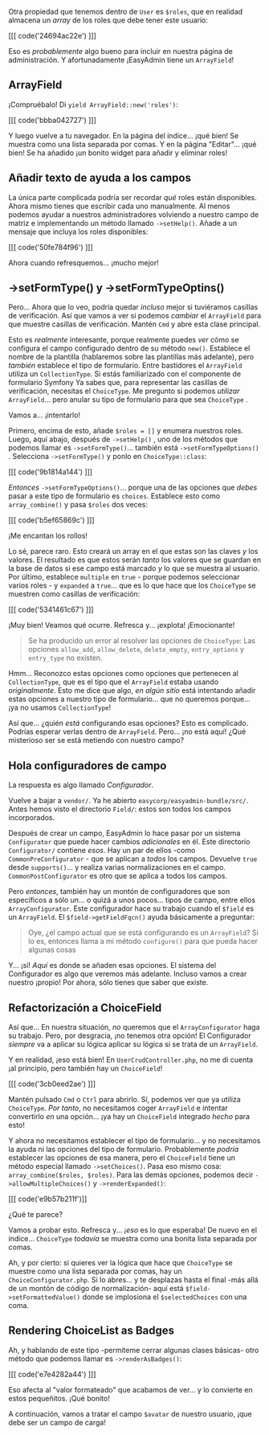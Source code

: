 Otra propiedad que tenemos dentro de `User` es `$roles`, que en realidad almacena
un *array* de los roles que debe tener este usuario:

[[[ code('24694ac22e') ]]]

Eso es *probablemente* algo bueno para incluir en nuestra página de administración. Y afortunadamente
¡EasyAdmin tiene un `ArrayField`!

## ArrayField

¡Compruébalo! Di `yield ArrayField::new('roles')`:

[[[ code('bbba042727') ]]]

Y luego vuelve a tu navegador. En la página del índice... ¡qué bien! Se muestra como
una lista separada por comas. Y en la página "Editar"... ¡qué bien! Se ha añadido
¡un bonito widget para añadir y eliminar roles!

## Añadir texto de ayuda a los campos

La única parte complicada podría ser recordar *qué* roles están disponibles. Ahora mismo
tienes que escribir cada uno manualmente. Al menos podemos ayudar a nuestros administradores volviendo
a nuestro campo de matriz e implementando un método llamado `->setHelp()`. Añade a
un mensaje que incluya los roles disponibles:

[[[ code('50fe784f96') ]]]

Ahora cuando refresquemos... ¡mucho mejor!

## ->setFormType() y ->setFormTypeOptins()

Pero... Ahora que lo veo, podría quedar *incluso* mejor si tuviéramos casillas de verificación.
Así que vamos a ver si podemos *cambiar* el `ArrayField` para que muestre casillas de verificación. Mantén
 `Cmd` y abre esta clase principal.

Esto es *realmente* interesante, porque realmente puedes *ver* cómo se configura el campo
configurado dentro de su método `new()`. Establece el nombre de la plantilla (hablaremos
sobre las plantillas más adelante), pero *también* establece el tipo de formulario. Entre bastidores
el `ArrayField` utiliza un `CollectionType`. Si estás familiarizado con el componente de formulario Symfony
Ya sabes que, para representar las casillas de verificación, necesitas el `ChoiceType`.
Me pregunto si podemos *utilizar* `ArrayField`... pero anular su tipo de formulario para que sea
 `ChoiceType` .

Vamos a... ¡intentarlo!

Primero, encima de esto, añade `$roles = []` y enumera nuestros roles. Luego, aquí abajo, después de
 `->setHelp()` , uno de los métodos que podemos llamar es `->setFormType()`... también está
 `->setFormTypeOptions()` . Selecciona `->setFormType()` y ponlo en `ChoiceType::class`:

[[[ code('9b1814a144') ]]]

*Entonces* `->setFormTypeOptions()`... porque una de las opciones que *debes* pasar
a este tipo de formulario es `choices`. Establece esto como `array_combine()` y pasa `$roles` dos veces:

[[[ code('b5ef65869c') ]]]

¡Me encantan los rollos!

Lo sé, parece raro. Esto creará un array en el que estas son las claves
*y* los valores. El resultado es que estos serán *tanto* los valores que se guardan
en la base de datos si ese campo está marcado *y* lo que se muestra al usuario. Por último,
establece `multiple` en `true` - porque podemos seleccionar varios roles - y
 `expanded` a `true`... que es lo que hace que los `ChoiceType` se muestren como casillas de verificación:

[[[ code('5341461c67') ]]]

¡Muy bien! Veamos qué ocurre. Refresca y... ¡explota! ¡Emocionante!

> Se ha producido un error al resolver las opciones de `ChoiceType`: Las opciones
> `allow_add`, `allow_delete`, `delete_empty`, `entry_options` y `entry_type`
> no existen.

Hmm... Reconozco estas opciones como opciones que pertenecen al `CollectionType`,
que es el tipo que el `ArrayField` estaba usando *originalmente*. Esto me dice que
algo, *en algún sitio* está intentando añadir estas opciones a nuestro tipo de formulario... que
no queremos porque... ¡ya no usamos `CollectionType`!

Así que... ¿quién *está* configurando esas opciones? Esto es complicado. Podrías esperar verlas
dentro de `ArrayField`. Pero... ¡no está aquí! ¿Qué misterioso ser se está metiendo
con nuestro campo?

## Hola configuradores de campo

La respuesta es algo llamado _Configurador_.

Vuelve a bajar a `vendor/`. Ya he abierto `easycorp/easyadmin-bundle/src/`.
Antes hemos visto el directorio `Field/`: estos son todos los campos incorporados.

Después de crear un campo, EasyAdmin lo hace pasar por un sistema `Configurator` 
que puede hacer cambios *adicionales* en él. Este directorio `Configurator/` 
contiene *esos*. Hay un par de ellos -como `CommonPreConfigurator` - que se
aplican a *todos* los campos. Devuelve `true` desde `supports()`... y realiza varias
normalizaciones en el campo. `CommonPostConfigurator` es otro que se aplica a
todos los campos.

Pero *entonces*, también hay un montón de configuradores que son específicos
a sólo *un*... o quizá a unos pocos... tipos de campo, entre ellos `ArrayConfigurator`.
Este configurador hace su trabajo cuando el `$field` es un `ArrayField`. El
 `$field->getFieldFqcn()` ayuda básicamente a preguntar:

> Oye, ¿el campo actual que se está configurando es un `ArrayField`? Si lo es,
> entonces llama a mi método `configure()` para que pueda hacer algunas cosas

Y... ¡sí! *Aquí* es donde se añaden esas opciones. El sistema del Configurador
es algo que veremos más adelante. Incluso vamos a crear nuestro
¡propio! Por ahora, sólo tienes que saber que existe.

## Refactorización a ChoiceField

Así que... En nuestra situación, *no* queremos que el `ArrayConfigurator` haga su trabajo.
Pero, por desgracia, ¡no tenemos otra opción! El Configurador *siempre* va a aplicar su lógica
aplicar su lógica si se trata de un `ArrayField`.

Y en realidad, ¡eso está bien! En `UserCrudController.php`, no me di cuenta
¡al principio, pero también hay un `ChoiceField`!

[[[ code('3cb0eed2ae') ]]]

Mantén pulsado `Cmd` o `Ctrl` para abrirlo. Sí, podemos ver que ya utiliza `ChoiceType`.
*Por tanto*, no necesitamos coger `ArrayField` e intentar convertirlo *en* una opción...
¡ya hay un `ChoiceField` integrado *hecho* para esto!

Y ahora no necesitamos establecer el tipo de formulario... y no necesitamos la ayuda ni las
opciones del tipo de formulario. Probablemente *podría* establecer las opciones de esa manera, pero el
 `ChoiceField` tiene un método especial llamado `->setChoices()`. Pasa eso mismo
cosa: `array_combine($roles, $roles)`. Para las demás opciones, podemos decir
 `->allowMultipleChoices()` y `->renderExpanded()`:

[[[ code('e9b57b211f')]]

¿Qué te parece?

Vamos a probar esto. Refresca y... *¡eso* es lo que esperaba! De nuevo en
el índice... `ChoiceType` *todavía* se muestra como una bonita lista separada por comas.

Ah, y por cierto: si quieres ver la lógica que hace que `ChoiceType` se muestre
como una lista separada por comas, hay un `ChoiceConfigurator.php`. Si lo abres...
y te desplazas hasta el final -más allá de un montón de código de normalización- aquí está
 `$field->setFormattedValue()` donde se implosiona el `$selectedChoices` con una coma.

## Rendering ChoiceList as Badges

Ah, y hablando de este tipo -permíteme cerrar algunas clases básicas- otro
método que podemos llamar es `->renderAsBadges()`:

[[[ code('e7e4282a44') ]]]

Eso afecta al "valor formateado" que acabamos de ver... y lo convierte en estos
pequeñitos. ¡Qué bonito!

A continuación, vamos a tratar el campo `$avatar` de nuestro usuario, ¡que debe ser un campo de carga!
